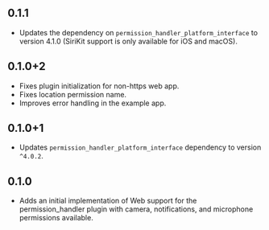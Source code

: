## 0.1.1

* Updates the dependency on `permission_handler_platform_interface` to version 4.1.0 (SiriKit support is only available for iOS and macOS).

## 0.1.0+2

* Fixes plugin initialization for non-https web app.
* Fixes location permission name.
* Improves error handling in the example app.

## 0.1.0+1

* Updates `permission_handler_platform_interface` dependency to version `^4.0.2`.

## 0.1.0

* Adds an initial implementation of Web support for the permission_handler plugin with camera, notifications, and microphone permissions available.
